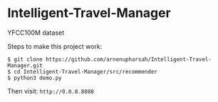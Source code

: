 # Intelligent-Travel-Manager

YFCC100M dataset

Steps to make this project work:
```
$ git clone https://github.com/arnenupharsah/Intelligent-Travel-Manager.git
$ cd Intelligent-Travel-Manager/src/recommender
$ python3 demo.py
```
Then visit: `http://0.0.0.8080`
